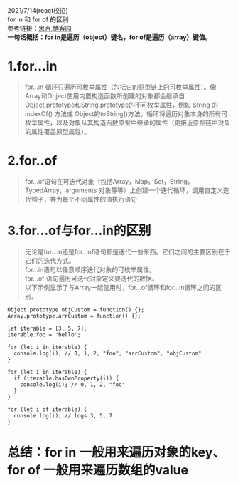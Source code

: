 2021/7/14(react校招)  
for in 和 for of 的区别  
参考链接：[思否](https://segmentfault.com/a/1190000022348279),[博客园](https://www.cnblogs.com/rogerwu/p/10738776.html)  
**一句话概括：for in是遍历（object）键名，for of是遍历（array）键值。**
# 1.for...in  
>for...in 循环只遍历可枚举属性（包括它的原型链上的可枚举属性）。像 Array和Object使用内置构造函数所创建的对象都会继承自Object.prototype和String.prototype的不可枚举属性，例如 String 的 indexOf()  方法或 Object的toString()方法。循环将遍历对象本身的所有可枚举属性，以及对象从其构造函数原型中继承的属性（更接近原型链中对象的属性覆盖原型属性）。  
# 2.for..of  
>for...of语句在可迭代对象（包括Array，Map，Set，String，TypedArray，arguments 对象等等）上创建一个迭代循环，调用自定义迭代钩子，并为每个不同属性的值执行语句  
# 3.for...of与for...in的区别  
>无论是for...in还是for...of语句都是迭代一些东西。它们之间的主要区别在于它们的迭代方式。  
>for...in语句以任意顺序迭代对象的可枚举属性。  
>for...of 语句遍历可迭代对象定义要迭代的数据。  
>以下示例显示了与Array一起使用时，for...of循环和for...in循环之间的区别。  
```
Object.prototype.objCustom = function() {}; 
Array.prototype.arrCustom = function() {};

let iterable = [3, 5, 7];
iterable.foo = 'hello';

for (let i in iterable) {
  console.log(i); // 0, 1, 2, "foo", "arrCustom", "objCustom"
}

for (let i in iterable) {
  if (iterable.hasOwnProperty(i)) {
    console.log(i); // 0, 1, 2, "foo"
  }
}

for (let i of iterable) {
  console.log(i); // logs 3, 5, 7
}
```
# 总结：for in 一般用来遍历对象的key、for of 一般用来遍历数组的value












